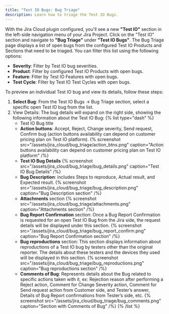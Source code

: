 ```yaml
---
title: "Test IO Bugs: Bug Triage"
description: Learn how to triage the Test IO Bugs.
---
```


With the Jira Cloud plugin configured, you'll see a new **"Test IO"** section in the left-side navigation menu of your Jira Project. Click on the "Test IO" section and navigate to **"Bug Triage"** under **"Test IO Bugs"**. The Bug Triage page displays a list of open bugs from the configured Test IO Products and Sections that need to be triaged. You can filter this list using the following options:
- **Severity**: Filter by Test IO bug severities.
- **Product**: Filter by configured Test IO Products with open bugs.
- **Feature**: Filter by Test IO Features with open bugs.
- **Test Cycle**: Filter by Test IO Test Cycles with open bugs.

To preview an individual Test IO bug and view its details, follow these steps:
1. **Select Bug**: From the Test IO Bugs -> Bug Triage section, select a specific open Test IO bug from the list.
2. View Details: The bug details will expand on the right side, showing the following information about the Test IO Bug:
   {% list type="dash" %}
   - Test IO Bug title
   - **Action buttons**: Accept, Reject, Change severity, Send request, Confirm bug (action buttons availability can depend on customer pricing plan on Test IO platform).
     {% screenshot src="/assets/jira_cloud/bug_triage/action_btns.png" caption="Action buttons availability can depend on customer pricing plan on Test IO platform" /%}
   - **Test IO Bug Details**
     {% screenshot src="/assets/jira_cloud/bug_triage/bug_details.png" caption="Test IO Bug Details" /%}
   - **Bug Description**: includes Steps to reproduce, Actual result, and Expected result.
     {% screenshot src="/assets/jira_cloud/bug_triage/bug_description.png" caption="Bug Description section" /%}
   - **Attachments** section
     {% screenshot src="/assets/jira_cloud/bug_triage/attachments.png" caption="Attachments section" /%}
   - **Bug Report Confirmation** section: Once a Bug Report Confirmation is requested for an open Test IO Bug from the Jira side, the request details will be displayed under this section.
     {% screenshot src="/assets/jira_cloud/bug_triage/bug_report_confirm.png" caption="Bug Report Confirmation section" /%}
   - **Bug reproductions** section: This section displays information about reproductions of a Test IO bug by testers other than the original reporter. The details about these testers and the devices they used will be displayed in this section.
     {% screenshot src="/assets/jira_cloud/bug_triage/bug_reproductions.png" caption="Bug reproductions section" /%}
   - **Comments of Bug**: Represents details about the Bug related to specific actions taken with it, ex: Rejection reason after performing a Reject action, Comment for Change Severity action, Comment for Send request action from Customer side, and Tester’s answer, Details of Bug Report confirmations from Tester’s side,  etc.
     {% screenshot src="/assets/jira_cloud/bug_triage/bug_comments.png" caption="Section with Comments of Bug" /%}
   {% /list %}

